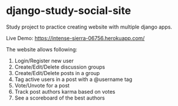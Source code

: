 # django-study-social-site
Study project to practice creating website with multiple django apps.

Live Demo: https://intense-sierra-06756.herokuapp.com/

The website allows following:
1. Login/Register new user
2. Create/Edit/Delete discussion groups
3. Create/Edit/Delete posts in a group
4. Tag active users in a post with a @username tag
5. Vote/Unvote for a post
6. Track post authors karma based on votes
7. See a scoreboard of the best authors
